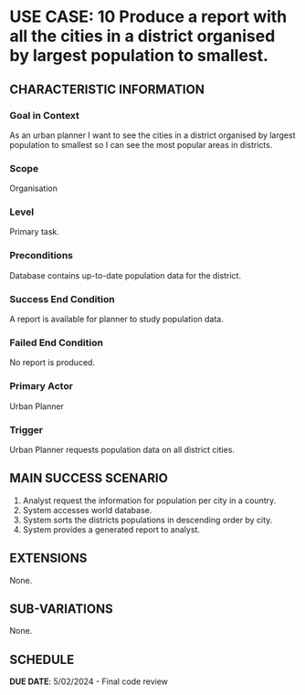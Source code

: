 # USE CASE: 10 Produce a report with all the cities in a district organised by largest population to smallest.

## CHARACTERISTIC INFORMATION

### Goal in Context

As an urban planner I want to see the cities in a district organised by largest population to smallest so I can see the most popular areas in districts.

### Scope

Organisation

### Level

Primary task.

### Preconditions

Database contains up-to-date population data for the district.

### Success End Condition

A report is available for planner to study population data.

### Failed End Condition

No report is produced.

### Primary Actor

Urban Planner

### Trigger

Urban Planner requests population data on all district cities.

## MAIN SUCCESS SCENARIO

1. Analyst request the information for population per city in a country.
2. System accesses world database.
3. System sorts the districts populations in descending order by city.
4. System provides a generated report to analyst.

## EXTENSIONS

None.

## SUB-VARIATIONS

None.

## SCHEDULE

**DUE DATE**: 5/02/2024 - Final code review
